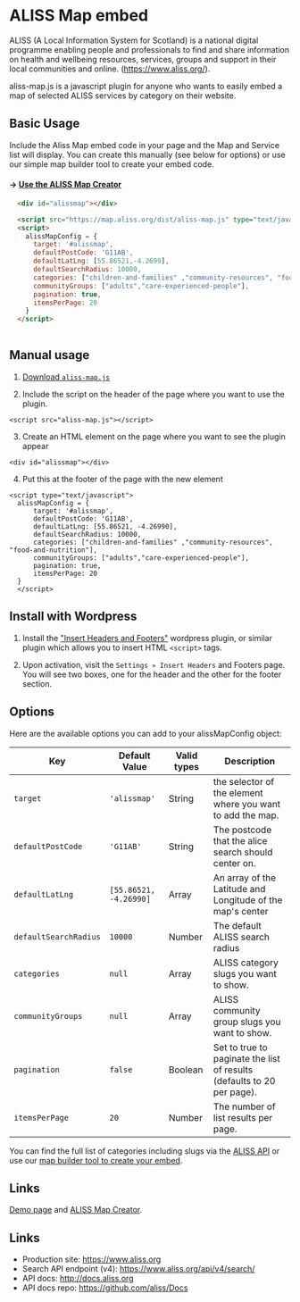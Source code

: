 # ALISS Map embed

ALISS (A Local Information System for Scotland) is a national digital programme enabling people and professionals to find and share information on health and wellbeing resources, services, groups and support in their local communities and online. (https://www.aliss.org/).

aliss-map.js is a javascript plugin for anyone who wants to easily embed a map of selected ALISS services by category on their website. 

## Basic Usage
Include the Aliss Map embed code in your page and the Map and Service list will display. You can create this manually (see below for options) or use our simple map builder tool to create your embed code.

#### &rarr; [Use the ALISS Map Creator](https://map.aliss.org/dist/index.html)

```html
  <div id="alissmap"></div>

  <script src="https://map.aliss.org/dist/aliss-map.js" type="text/javascript" defer></script>
  <script>  
    alissMapConfig = {
      target: '#alissmap',
      defaultPostCode: 'G11AB',
      defaultLatLng: [55.86521,-4.2699],
      defaultSearchRadius: 10000,
      categories: ["children-and-families" ,"community-resources", "food-and-nutrition"],
      communityGroups: ["adults","care-experienced-people"],
      pagination: true,
      itemsPerPage: 20
    }
  </script>
  
```

## Manual usage

1. <a href="https://github.com/stuh/aliss-map/blob/master/demo/aliss-map.js" download>Download `aliss-map.js`</a>

2. Include the script on the header of the page where you want to use the plugin.

```
<script src="aliss-map.js"></script>
```

3. Create an HTML element on the page where you want to see the plugin appear

```
<div id="alissmap"></div>
```

4. Put this at the footer of the page with the new element

```
<script type="text/javascript">
  alissMapConfig = {
      target: '#alissmap',
      defaultPostCode: 'G11AB',
      defaultLatLng: [55.86521, -4.26990],
      defaultSearchRadius: 10000,
      categories: ["children-and-families" ,"community-resources", "food-and-nutrition"],
      communityGroups: ["adults","care-experienced-people"],
      pagination: true,
      itemsPerPage: 20
  }
  </script>
```


## Install with Wordpress

1. Install the ["Insert Headers and Footers"](https://wordpress.org/plugins/insert-headers-and-footers/) wordpress plugin, or similar plugin which allows you to insert HTML `<script>` tags.

2. Upon activation, visit the `Settings » Insert Headers` and Footers page. You will see two boxes, one for the header and the other for the footer section.


## Options

Here are the available options you can add to your alissMapConfig object:

| Key  | Default Value  | Valid types | Description  |
|---|---|---|---|
| `target` | `'alissmap'` | String | the selector of the element where you want to add the map. |
| `defaultPostCode` | `'G11AB'` | String | The postcode that the alice search should center on. |
| `defaultLatLng` | `[55.86521, -4.26990]` | Array | An array of the Latitude and Longitude of the map's center |
| `defaultSearchRadius` | `10000` | Number | The default ALISS search radius |
| `categories` | `null` | Array | ALISS category slugs you want to show. |
| `communityGroups` | `null` | Array | ALISS community group slugs you want to show. |
| `pagination` | `false` | Boolean | Set to true to paginate the list of results (defaults to 20 per page). |
| `itemsPerPage` | `20` | Number | The number of list results per page. |

You can find the full list of categories including slugs via the [ALISS API](https://www.aliss.org/api/v4/categories/) or use our [map builder tool to create your embed](https://map.aliss.org/dist/index.html).


## Links

[Demo page](https://map.aliss.org/demo/) and [ALISS Map Creator](https://map.aliss.org/dist/index.html).


## Links

- Production site: https://www.aliss.org
- Search API endpoint (v4): https://www.aliss.org/api/v4/search/
- API docs: http://docs.aliss.org
- API docs repo: https://github.com/aliss/Docs